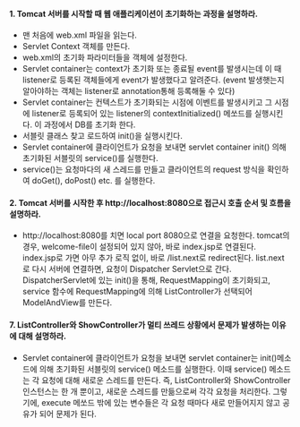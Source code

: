 #### 1. Tomcat 서버를 시작할 때 웹 애플리케이션이 초기화하는 과정을 설명하라.
*	맨 처음에 web.xml 파일을 읽는다.
*	Servlet Context 객체를 만든다.
*	web.xml의 초기화 파라미터들을 객체에 설정한다.
*	Servlet container는 context가 초기화 또는 종료될 event를 발생시는데 이 때 listener로 등록된 객체들에게 event가 발생했다고 알려준다. (event 발생햇는지 알아야하는 객체는 listener로 annotation통해 등록해둘 수 있다)
*	Servlet container는 컨텍스트가 초기화되는 시점에 이벤트를 발생시키고 그 시점에 listener로 등록되어 있는 listener의 contextInitialized() 메쏘드를 실행시킨다. 이 과정에서 DB를 초기화 한다.
*	서블릿 클래스 찾고 로드하여 init()을 실행시킨다.
*	Servlet container에 클라이언트가 요청을 보내면 servlet container init() 의해 초기화된 서블릿의 service()를 실행한다.
*	service()는 요청마다의 새 스레드를 만들고 클라이언트의 request 방식을 확인하여 doGet(), doPost() etc. 를 실행한다.  


#### 2. Tomcat 서버를 시작한 후 http://localhost:8080으로 접근시 호출 순서 및 흐름을 설명하라.
*	http://localhost:8080를 치면 local port 8080으로 연결을 요청한다. 
tomcat의 경우, welcome-file이 설정되어 있지 않아, 바로 index.jsp로 연결된다.  
index.jsp로 가면 아무 추가 로직 없이, 바로 /list.next로 redirect된다.
list.next로 다시 서버에 연결하면, 요청이 Dispatcher Servlet으로 간다. 
DispatcherServlet에 있는 init()을 통해, RequestMapping이 초기화되고, service 함수에 RequestMapping에 의해 ListController가 선택되어 ModelAndView를 만든다. 
 

#### 7. ListController와 ShowController가 멀티 쓰레드 상황에서 문제가 발생하는 이유에 대해 설명하라.
* Servlet container에 클라이언트가 요청을 보내면 servlet container는 init()메소드에 의해 초기화된 서블릿의 service() 메소드를 실행한다. 
이때 service() 메소드는 각 요청에 대해 새로운 스레드를 만든다. 
즉, ListController와 ShowController 인스턴스는 한 개 뿐이고, 새로운 스레드를 만듦으로써 각각 요청을 처리한다. 
그렇기에, execute 메쏘드 밖에 있는 변수들은 각 요청 때마다 새로 만들어지지 않고 공유가 되어 문제가 된다. 


